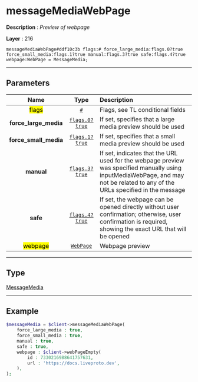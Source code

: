 # messageMediaWebPage

**Description** : *Preview of webpage*

**Layer** : 216

```tl
messageMediaWebPage#ddf10c3b flags:# force_large_media:flags.0?true force_small_media:flags.1?true manual:flags.3?true safe:flags.4?true webpage:WebPage = MessageMedia;
```

---

## Parameters

| Name | Type | Description |
| :---: | :---: | :--- |
| <mark>flags</mark> | [`#`](type/#) | Flags, see TL conditional fields |
| **force_large_media** | [`flags.0?true`](type/true) | If set, specifies that a large media preview should be used |
| **force_small_media** | [`flags.1?true`](type/true) | If set, specifies that a small media preview should be used |
| **manual** | [`flags.3?true`](type/true) | If set, indicates that the URL used for the webpage preview was specified manually using inputMediaWebPage, and may not be related to any of the URLs specified in the message |
| **safe** | [`flags.4?true`](type/true) | If set, the webpage can be opened directly without user confirmation; otherwise, user confirmation is required, showing the exact URL that will be opened |
| <mark>webpage</mark> | [`WebPage`](type/WebPage) | Webpage preview |

---

## Type

[MessageMedia](type/MessageMedia)

---

## Example

```php
$messageMedia = $client->messageMediaWebPage(
	force_large_media : true,
	force_small_media : true,
	manual : true,
	safe : true,
	webpage : $client->webPageEmpty(
		id : 7330216988641757631,
		url : 'https://docs.liveproto.dev',
	),
);
```